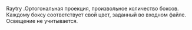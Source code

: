 Raytry
.Ортогональная проекция, произвольное количество боксов. Каждому
боксу соответствует свой цвет, заданный во входном файле. Освещение
не учитывается.
